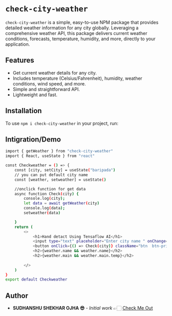 
 # `check-city-weather`

`check-city-weather` is a simple, easy-to-use NPM package that provides detailed weather information for any city globally. Leveraging a comprehensive weather API, this package delivers current weather conditions, forecasts, temperature, humidity, and more, directly to your application.

## Features

- Get current weather details for any city.
- Includes temperature (Celsius/Fahrenheit), humidity, weather conditions, wind speed, and more.
- Simple and straightforward API.
- Lightweight and fast.

## Installation

To use `npm i check-city-weather` in your project, run:

## Intigration/Demo
```bash
import { getWeather } from "check-city-weather"
import { React, useState } from "react"

const Checkweather = () => {
    const [city, setCity] = useState("baripada")
    // you can put default city name
    const [weather, setweather] = useState()

    //onclick function for get data
    async function Check(city) {
        console.log(city);
        let data = await getWeather(city)
        console.log(data);
        setweather(data)

    }
    return (
        <>
            <h1>Hand detact Using Tensaflow AI</h1>
            <input type="text" placeholder="Enter city name " onChange={(e) => { setCity(e.target.value) }} />
            <button onClick={() => Check(city)} className="btn  btn-primary mx-2">Check Weather</button>
            <h2>{weather.name && weather.name}</h2>
            <h2>{weather.main && weather.main.temp}</h2>
            
        </>
    )
}
export default Checkweather
```
## Author

- **SUDHANSHU SHEKHAR OJHA 😎** - *Initial work* 👉🏻 [Check Me Out](https://github.com/codechaseers)



